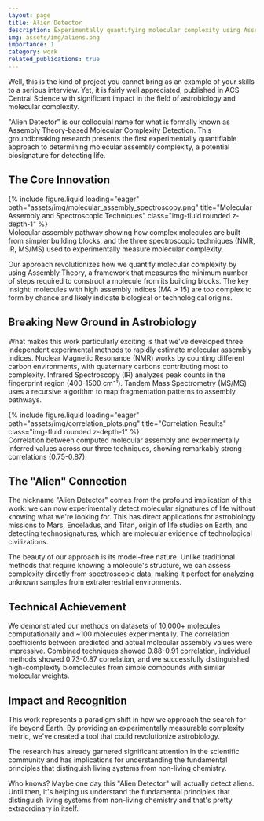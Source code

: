 ```yaml
---
layout: page
title: Alien Detector
description: Experimentally quantifying molecular complexity using Assembly Theory and spectroscopy
img: assets/img/aliens.png
importance: 1
category: work
related_publications: true
---
```


Well, this is the kind of project you cannot bring as an example of your skills to a serious interview. Yet, it is fairly well appreciated, published in ACS Central Science with significant impact in the field of astrobiology and molecular complexity.

"Alien Detector" is our colloquial name for what is formally known as Assembly Theory-based Molecular Complexity Detection. This groundbreaking research presents the first experimentally quantifiable approach to determining molecular assembly complexity, a potential biosignature for detecting life.

## The Core Innovation

<div class="row">
   <div class="col-sm mt-3 mt-md-0">
       {% include figure.liquid loading="eager" path="assets/img/molecular_assembly_spectroscopy.png" title="Molecular Assembly and Spectroscopic Techniques" class="img-fluid rounded z-depth-1" %}
   </div>
</div>
<div class="caption">
   Molecular assembly pathway showing how complex molecules are built from simpler building blocks, and the three spectroscopic techniques (NMR, IR, MS/MS) used to experimentally measure molecular complexity.
</div>

Our approach revolutionizes how we quantify molecular complexity by using Assembly Theory, a framework that measures the minimum number of steps required to construct a molecule from its building blocks. The key insight: molecules with high assembly indices (MA > 15) are too complex to form by chance and likely indicate biological or technological origins.

## Breaking New Ground in Astrobiology

What makes this work particularly exciting is that we've developed three independent experimental methods to rapidly estimate molecular assembly indices. Nuclear Magnetic Resonance (NMR) works by counting different carbon environments, with quaternary carbons contributing most to complexity. Infrared Spectroscopy (IR) analyzes peak counts in the fingerprint region (400-1500 cm⁻¹). Tandem Mass Spectrometry (MS/MS) uses a recursive algorithm to map fragmentation patterns to assembly pathways.

<div class="row">
   <div class="col-sm mt-3 mt-md-0">
       {% include figure.liquid loading="eager" path="assets/img/correlation_plots.png" title="Correlation Results" class="img-fluid rounded z-depth-1" %}
   </div>
</div>
<div class="caption">
   Correlation between computed molecular assembly and experimentally inferred values across our three techniques, showing remarkably strong correlations (0.75-0.87).
</div>

## The "Alien" Connection

The nickname "Alien Detector" comes from the profound implication of this work: we can now experimentally detect molecular signatures of life without knowing what we're looking for. This has direct applications for astrobiology missions to Mars, Enceladus, and Titan, origin of life studies on Earth, and detecting technosignatures, which are molecular evidence of technological civilizations.

The beauty of our approach is its model-free nature. Unlike traditional methods that require knowing a molecule's structure, we can assess complexity directly from spectroscopic data, making it perfect for analyzing unknown samples from extraterrestrial environments.

## Technical Achievement

We demonstrated our methods on datasets of 10,000+ molecules computationally and ~100 molecules experimentally. The correlation coefficients between predicted and actual molecular assembly values were impressive. Combined techniques showed 0.88-0.91 correlation, individual methods showed 0.73-0.87 correlation, and we successfully distinguished high-complexity biomolecules from simple compounds with similar molecular weights.

## Impact and Recognition

This work represents a paradigm shift in how we approach the search for life beyond Earth. By providing an experimentally measurable complexity metric, we've created a tool that could revolutionize astrobiology.

The research has already garnered significant attention in the scientific community and has implications for understanding the fundamental principles that distinguish living systems from non-living chemistry.

Who knows? Maybe one day this "Alien Detector" will actually detect aliens. Until then, it's helping us understand the fundamental principles that distinguish living systems from non-living chemistry and that's pretty extraordinary in itself.